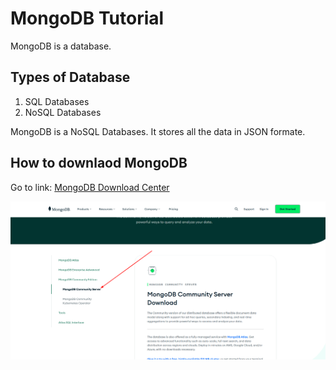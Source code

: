 # MongoDB Tutorial

MongoDB is a database.

## Types of Database
1. SQL Databases
2. NoSQL Databases

MongoDB is a NoSQL Databases. It stores all the data in JSON formate.

## How to downlaod MongoDB

Go to link: [MongoDB Download Center](https://www.mongodb.com/try/download/community)

![Alt Text](media/mongoDB_page.png)